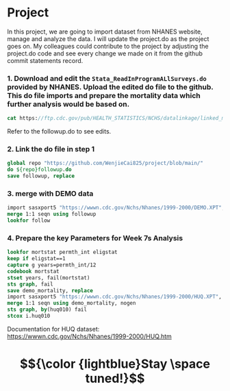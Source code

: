 # Project
In this project, we are going to import dataset from NHANES website, manage and analyze the data. I will update the project.do as the project goes on. My colleagues could contribute to the project by adjusting the project.do code and see every change we made on it from the github commit statements record. 

### 1. Download and edit the ```Stata_ReadInProgramALlSurveys.do``` provided by NHANES. Upload the edited do file to the github. This do file imports and prepare the mortality data which further analysis would be based on. 
  ```stata
cat https://ftp.cdc.gov/pub/HEALTH_STATISTICS/NCHS/datalinkage/linked_mortality/Stata_ReadInProgramAllSurveys.do   
```
Refer to the followup.do to see edits. 

### 2. Link the do file in step 1 
  ```stata
global repo "https://github.com/WenjieCai825/project/blob/main/"
do ${repo}followup.do
save followup, replace
```
### 3. merge with DEMO data
   ```stata
import sasxport5 "https://wwwn.cdc.gov/Nchs/Nhanes/1999-2000/DEMO.XPT", clear
merge 1:1 seqn using followup
lookfor follow
```

### 4. Prepare the key Parameters for Week 7s Analysis
   ```stata
lookfor mortstat permth_int eligstat 
keep if eligstat==1
capture g years=permth_int/12
codebook mortstat
stset years, fail(mortstat)
sts graph, fail
save demo_mortality, replace 
import sasxport5 "https://wwwn.cdc.gov/Nchs/Nhanes/1999-2000/HUQ.XPT", clear 
merge 1:1 seqn using demo_mortality, nogen
sts graph, by(huq010) fail
stcox i.huq010
```
Documentation for HUQ dataset: https://wwwn.cdc.gov/Nchs/Nhanes/1999-2000/HUQ.htm

# $${\color {lightblue}Stay \space tuned!}$$
